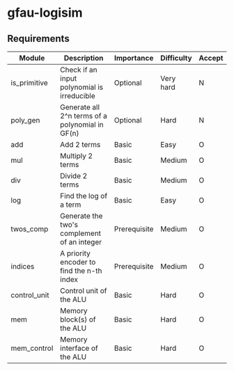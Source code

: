 # gfau-logisim

## Requirements

|Module|Description|Importance|Difficulty|Accept|
|------|----------|------|------|------|
|is_primitive|Check if an input polynomial is irreducible|Optional|Very hard|N|
|poly_gen|Generate all 2^n terms of a polynomial in GF(n)|Optional|Hard|N|
|add|Add 2 terms|Basic|Easy|O|
|mul|Multiply 2 terms|Basic|Medium|O|
|div|Divide 2 terms|Basic|Medium|O|
|log|Find the log of a term|Basic|Easy|O|
|twos_comp|Generate the two's complement of an integer|Prerequisite|Medium|O|
|indices|A priority encoder to find the n-th index|Prerequisite|Medium|O|
|control_unit|Control unit of the ALU|Basic|Hard|O|
|mem|Memory block(s) of the ALU|Basic|Hard|O|
|mem_control|Memory interface of the ALU|Basic|Hard|O|
